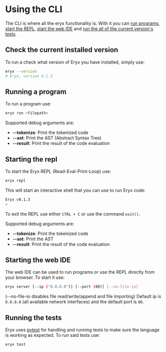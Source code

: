 # Using the CLI
The CLI is where all the eryx functionality is. With it you can [run programs](#running-a-program), [start the REPL](#starting-the-repl), [start the web IDE](#starting-the-web-ide) and [run the all of the current version's tests](#running-the-tests).

## Check the current installed version
To run a check what version of Eryx you have installed, simply use:
```sh
eryx --version
# Eryx, version 0.1.3
```

## Running a program
To run a program use:
```sh
eryx run <filepath>
```
Supported debug arguments are:

* **--tokenize**: Print the tokenized code
* **--ast**: Print the AST (Abstract Syntax Tree)
* **--result**: Print the result of the code evaluation

## Starting the repl
To start the Eryx REPL (Read-Eval-Print-Loop) use:
```sh
eryx repl
```

This will start an interactive shell that you can use to run Eryx code:
```sh
Eryx v0.1.3
>
```

To exit the REPL use either `CTRL + C` or use the command `exit()`.

Supported debug arguments are:

* **--tokenize**: Print the tokenized code
* **--ast**: Print the AST
* **--result**: Print the result of the code evaluation

## Starting the web IDE
The web IDE can be used to run programs or use the REPL directly from your browser.
To start it use:

```sh
eryx server [--ip ("0.0.0.0")] [--port (80)] [--no-file-io]
```
(--no-file-io disables file read/write/append and file importing)
Default ip is `0.0.0.0` (all available network interfaces) and the default port is `80`.

## Running the tests
Eryx uses [pytest](https://pytest.org) for handling and running tests to make sure the language is working as expected.
To run said tests use:

```sh
eryx test
```
